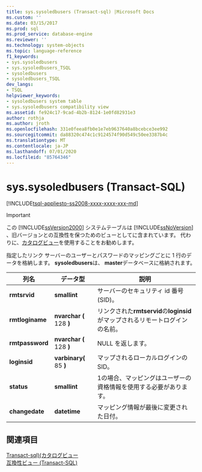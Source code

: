 ```yaml
---
title: sys.sysoledbusers (Transact-sql) |Microsoft Docs
ms.custom: ''
ms.date: 03/15/2017
ms.prod: sql
ms.prod_service: database-engine
ms.reviewer: ''
ms.technology: system-objects
ms.topic: language-reference
f1_keywords:
- sys.sysoledbusers
- sys.sysoledbusers_TSQL
- sysoledbusers
- sysoledbusers_TSQL
dev_langs:
- TSQL
helpviewer_keywords:
- sysoledbusers system table
- sys.sysoledbusers compatibility view
ms.assetid: fe924c17-9cad-4b2b-8124-1e0fd82931e3
author: rothja
ms.author: jroth
ms.openlocfilehash: 331e0feea8fb0e1e7eb9637640a8bcebce3ee992
ms.sourcegitcommit: da88320c474c1c9124574f90d549c50ee3387b4c
ms.translationtype: MT
ms.contentlocale: ja-JP
ms.lasthandoff: 07/01/2020
ms.locfileid: "85764346"
---
```

# <a name="syssysoledbusers-transact-sql"></a>sys.sysoledbusers (Transact-SQL)
[!INCLUDE[tsql-appliesto-ss2008-xxxx-xxxx-xxx-md](../../includes/applies-to-version/sqlserver.md)]

    
> [!IMPORTANT]  
>  この [!INCLUDE[ssVersion2000](../../includes/ssversion2000-md.md)] システムテーブルは [!INCLUDE[ssNoVersion](../../includes/ssnoversion-md.md)] 、旧バージョンとの互換性を保つためのビューとしてに含まれています。 代わりに、[カタログビュー](../../relational-databases/system-catalog-views/catalog-views-transact-sql.md)を使用することをお勧めします。  
  
 指定したリンク サーバーのユーザーとパスワードのマッピングごとに 1 行のデータを格納します。 **sysoledbusers**は、 **master**データベースに格納されます。  
  
|列名|データ型|説明|  
|-----------------|---------------|-----------------|  
|**rmtsrvid**|**smallint**|サーバーのセキュリティ id 番号 (SID)。|  
|**rmtloginame**|**nvarchar (** 128 **)**|リンクされた**rmtservid**の**loginsid**がマップされるリモートログインの名前。|  
|**rmtpassword**|**nvarchar (** 128 **)**|NULL を返します。|  
|**loginsid**|**varbinary(** 85 **)**|マップされるローカルログインの SID。|  
|**status**|**smallint**|1の場合、マッピングはユーザーの資格情報を使用する必要があります。|  
|**changedate**|**datetime**|マッピング情報が最後に変更された日付。|  
  
## <a name="see-also"></a>関連項目  
 [Transact-sql&#41;&#40;カタログビュー](../../relational-databases/system-catalog-views/catalog-views-transact-sql.md)   
 [互換性ビュー &#40;Transact-SQL&#41;](~/relational-databases/system-compatibility-views/system-compatibility-views-transact-sql.md)  
  
  
